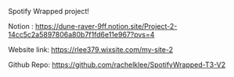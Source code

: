 Spotify Wrapped project!

Notion : https://dune-raver-9ff.notion.site/Project-2-14cc5c2a5897806a80b7f1fd6e11e967?pvs=4

Website link: https://rlee379.wixsite.com/my-site-2 

Github Repo: https://github.com/rachelklee/SpotifyWrapped-T3-V2
